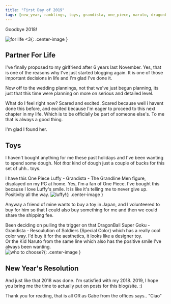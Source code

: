 ```yaml
---
title: "First Day of 2019"
tags: [new_year, ramblings, toys, grandista, one_piece, naruto, dragonball, 2019, random_thoughts] 
---
```

Goodbye 2018!

![for life <3](https://i.postimg.cc/LX1SJ5xX/enganged.png){: .center-image }
## Partner For Life
I've finally proposed to my girlfriend after 6 years last November. Yes, that is one of the reasons why I've just started blogging again.
It is one of those important decisions in life and I'm glad I've done it.

Now off to the wedding plannings, not that we've just begun planning, its just that this time were planning on more on serious and detailed level.

What do I feel right now? Scared and excited. 
Scared because well i havent done this before, and excited because I'm eager to proceed to this next chapter in my life. 
Which is to be officially be part of someone else's. To me that is always a good thing. 

I'm glad I found her.

## Toys
I haven't bought anything for me these past holidays and I've been wanting to spend some dough. 
Not *that* kind of dough just a couple of bucks for this set of uhh.. toys.

I have this One Piece Luffy - Grandista - The Grandline Men figure, displayed on my PC at home.
Yes, I'm a fan of One Piece. I've bought this because I love Luffy's smile. It is like it's telling me to never give up. Positivity all the way.
![luffy!](https://i.postimg.cc/x8GSP7DV/toys.png){: .center-image }

Anyway a friend of mine wants to buy a toy in Japan, and I volunteered to buy for him so that I could also buy something for me and then we could share 
the shipping fee.

Been deciding on pulling the trigger on that DragonBall Super Goku - Grandista - Resoulution of Soldiers (Special Color) which has a really cool color way.
I'd buy it for the aesthetics, it looks like a designer toy.  
Or the Kid Naruto from the same line which also has the positive smile I've always been wanting.  
![who to choose?](https://i.postimg.cc/TP2q2WYV/toys2.png){: .center-image }

## New Year's Resolution
And just like that 2018 was done. I'm satisfied with my 2018.
2019, I hope you bring me the time to actually put on posts for this blog/site. :)

Thank you for reading, that is all OR as Gabe from the offices says.. "Ciao"